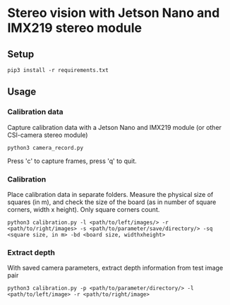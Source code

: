 # Stereo vision with Jetson Nano and IMX219 stereo module
## Setup
```
pip3 install -r requirements.txt
```
## Usage
### Calibration data
Capture calibration data with a Jetson Nano and IMX219 module (or other CSI-camera stereo module)
```
python3 camera_record.py
```
Press 'c' to capture frames, press 'q' to quit.

### Calibration
Place calibration data in separate folders.
Measure the physical size of squares (in m), and check the size of the board (as in number of square corners, width x height).
Only square corners count.
```
python3 calibration.py -l <path/to/left/images/> -r <path/to/right/images> -s <path/to/parameter/save/directory/> -sq <square size, in m> -bd <board size, widthxheight>
```
### Extract depth
With saved camera parameters, extract depth information from test image pair
```
python3 calibration.py -p <path/to/parameter/directory/> -l <path/to/left/image> -r <path/to/right/image>
```
